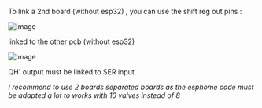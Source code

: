 To link a 2nd board (without esp32) , you can use the shift reg out pins : 

![image](https://github.com/nliaudat/esp32_8ch_motor_shield/assets/6782613/069e2ae6-78c3-48de-873c-8d43f36a4280)

linked to the other pcb (without esp32)

![image](https://github.com/nliaudat/esp32_8ch_motor_shield/assets/6782613/99d2ca72-f9e1-40df-be98-5d9800764851)

QH' output must be linked to SER input

_I recommend to use 2 boards separated boards as the esphome code must be adapted a lot to works with 10 valves instead of 8_
